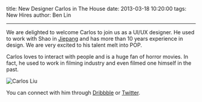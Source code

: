 title: New Designer Carlos in The House
date: 2013-03-18 10:20:00
tags: New Hires
author: Ben Lin

---

We are delighted to welcome Carlos to join us as a UI/UX designer. He used to work with Shao in [Jiepang](jiepang.com) and has more than 10 years experience in design. We are very excited to his talent melt into POP.

Carlos loves to interact with people and is a huge fan of horror movies. In fact, he used to work in filming industry and even filmed one himself in the past.

![Carlos Liu](/img/profile/carlos-liu.png)

You can connect with him through [Dribbble](http://dribbble.com/morita7453) or [Twitter](https://twitter.com/morita7453).
